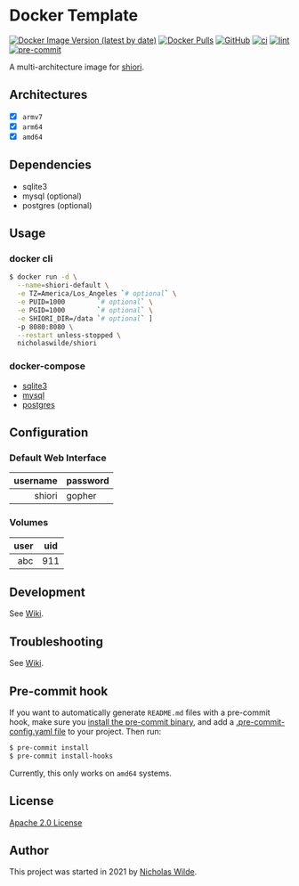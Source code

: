 # Docker Template
[![Docker Image Version (latest by date)](https://img.shields.io/docker/v/nicholaswilde/shiori)](https://hub.docker.com/r/nicholaswilde/shiori)
[![Docker Pulls](https://img.shields.io/docker/pulls/nicholaswilde/shiori)](https://hub.docker.com/r/nicholaswilde/shiori)
[![GitHub](https://img.shields.io/github/license/nicholaswilde/docker-shiori)](./LICENSE)
[![ci](https://github.com/nicholaswilde/docker-shiori/workflows/ci/badge.svg)](https://github.com/nicholaswilde/docker-shiori/actions?query=workflow%3Aci)
[![lint](https://github.com/nicholaswilde/docker-shiori/workflows/lint/badge.svg?branch=main)](https://github.com/nicholaswilde/docker-shiori/actions?query=workflow%3Alint)
[![pre-commit](https://img.shields.io/badge/pre--commit-enabled-brightgreen?logo=pre-commit&logoColor=white)](https://github.com/pre-commit/pre-commit)

A multi-architecture image for [shiori](https://github.com/go-shiori/shiori).

## Architectures

* [x] `armv7`
* [x] `arm64`
* [x] `amd64`

## Dependencies

* sqlite3
* mysql (optional)
* postgres (optional)

## Usage

### docker cli

```bash
$ docker run -d \
  --name=shiori-default \
  -e TZ=America/Los_Angeles `# optional` \
  -e PUID=1000        `# optional` \
  -e PGID=1000        `# optional` \
  -e SHIORI_DIR=/data `# optional` ]
  -p 8080:8080 \
  --restart unless-stopped \
  nicholaswilde/shiori
```

### docker-compose

* [sqlite3](./docker-compose.sqlite3.yaml)
* [mysql](./docker-compose.mysql.yaml)
* [postgres](./docker-compose.postres.yaml)

## Configuration

### Default Web Interface

| username | password |
|---------:|:---------|
| shiori   |  gopher  |

### Volumes

| user | uid |
|-----:|:---:|
| abc  | 911 |

## Development

See [Wiki](https://github.com/nicholaswilde/docker-template/wiki/Development).

## Troubleshooting

See [Wiki](https://github.com/nicholaswilde/docker-template/wiki/Troubleshooting).

## Pre-commit hook

If you want to automatically generate `README.md` files with a pre-commit hook, make sure you
[install the pre-commit binary](https://pre-commit.com/#install), and add a [.pre-commit-config.yaml file](./.pre-commit-config.yaml)
to your project. Then run:

```bash
$ pre-commit install
$ pre-commit install-hooks
```
Currently, this only works on `amd64` systems.

## License

[Apache 2.0 License](./LICENSE)

## Author
This project was started in 2021 by [Nicholas Wilde](https://github.com/nicholaswilde/).
